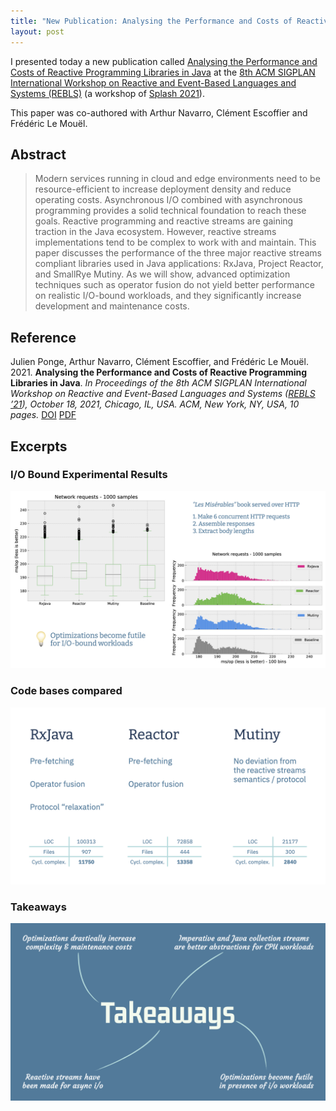 ```yaml
---
title: "New Publication: Analysing the Performance and Costs of Reactive Programming Libraries in Java"
layout: post
---
```


I presented today a new publication called [Analysing the Performance and Costs of Reactive Programming Libraries in Java](https://dl.acm.org/doi/10.1145/3486605.3486788) at the [8th ACM SIGPLAN International Workshop on Reactive and Event-Based Languages and Systems (REBLS)](https://2021.splashcon.org/home/rebls-2021) (a workshop of [Splash 2021](https://2021.splashcon.org/)).

This paper was co-authored with Arthur Navarro, Clément Escoffier and Frédéric Le Mouël.

## Abstract

> Modern services running in cloud and edge environments need to be resource-efficient to increase deployment density and reduce operating costs. Asynchronous I/O combined with asynchronous programming provides a solid technical foundation to reach these goals. Reactive programming and reactive streams are gaining traction in the Java ecosystem. However, reactive streams implementations tend to be complex to work with and maintain. This paper discusses the performance of the three major reactive streams compliant libraries used in Java applications: RxJava, Project Reactor, and SmallRye Mutiny. As we will show, advanced optimization techniques such as operator fusion do not yield better performance on realistic I/O-bound workloads, and they significantly increase development and maintenance costs.

## Reference

Julien Ponge, Arthur Navarro, Clément Escoffier, and Frédéric Le Mouël. 2021. **Analysing the Performance and Costs of Reactive Programming Libraries in Java**. *In Proceedings of the 8th ACM SIGPLAN International Workshop on Reactive and Event-Based Languages and Systems ([REBLS ’21](https://2021.splashcon.org/home/rebls-2021)), October 18, 2021, Chicago, IL, USA. ACM, New York, NY, USA, 10 pages.* [DOI](https://doi.org/10.1145/3486605.3486788) [PDF](/files/publications/reactive-libraries-rebls21.pdf)

## Excerpts

### I/O Bound Experimental Results

![Plot from the slides](/images/posts/2021/rebls-plot.png)

### Code bases compared

![Code bases compared](/images/posts/2021/rebls-src.png)

### Takeaways

![Key takeaways](/images/posts/2021/rebls-takeaway.png)